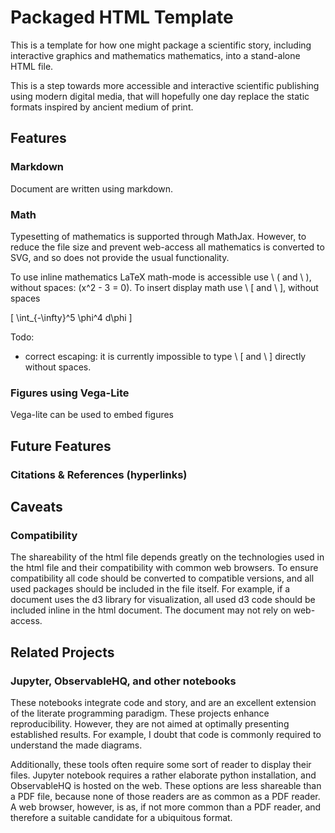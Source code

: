 
# Packaged HTML Template

This is a template for how one might package a scientific story, including
interactive graphics and mathematics mathematics, into a stand-alone HTML file.

This is a step towards more accessible and interactive scientific publishing
using modern digital media, that will hopefully one day replace the static
formats inspired by ancient medium of print.


## Features

### Markdown

Document are written using markdown.

### Math

Typesetting of mathematics is supported through MathJax.  However, to reduce
the file size and prevent web-access all mathematics is converted to SVG, and
so does not provide the usual functionality.

To use inline mathematics LaTeX math-mode is accessible use \ ( and \ ),
without spaces: \(x^2 - 3 = 0\).  To insert display math use \ [ and  \ ],
without spaces

  \[ \int_{-\infty}^5 \phi^4 d\phi \]

Todo:
 - correct escaping: it is currently impossible to type \ [ and \ ] directly
   without spaces.


### Figures using Vega-Lite

Vega-lite can be used to embed figures

<div id="vega-example"></div>

## Future Features

### Citations & References (hyperlinks)

## Caveats

### Compatibility

The shareability of the html file depends greatly on the technologies used in
the html file and their compatibility with common web browsers.  To ensure
compatibility all code should be converted to compatible versions, and all used
packages should be included in the file itself.  For example, if a document 
uses the d3 library for visualization, all used d3 code should be included 
inline in the html document.  The document may not rely on web-access.


## Related Projects

### Jupyter, ObservableHQ, and other notebooks

These notebooks integrate code and story, and are an excellent extension of the
literate programming paradigm.  These projects enhance reproducibility.
However, they are not aimed at optimally presenting established results.  For
example, I doubt that code is commonly required to understand the made
diagrams.

Additionally, these tools often require some sort of reader to display their
files.  Jupyter notebook requires a rather elaborate python installation, and
ObservableHQ is hosted on the web.  These options are less shareable than a PDF
file, because none of those readers are as common as a PDF reader.  A web
browser, however, is as, if not more common than a PDF reader, and therefore
a suitable candidate for a ubiquitous format.

